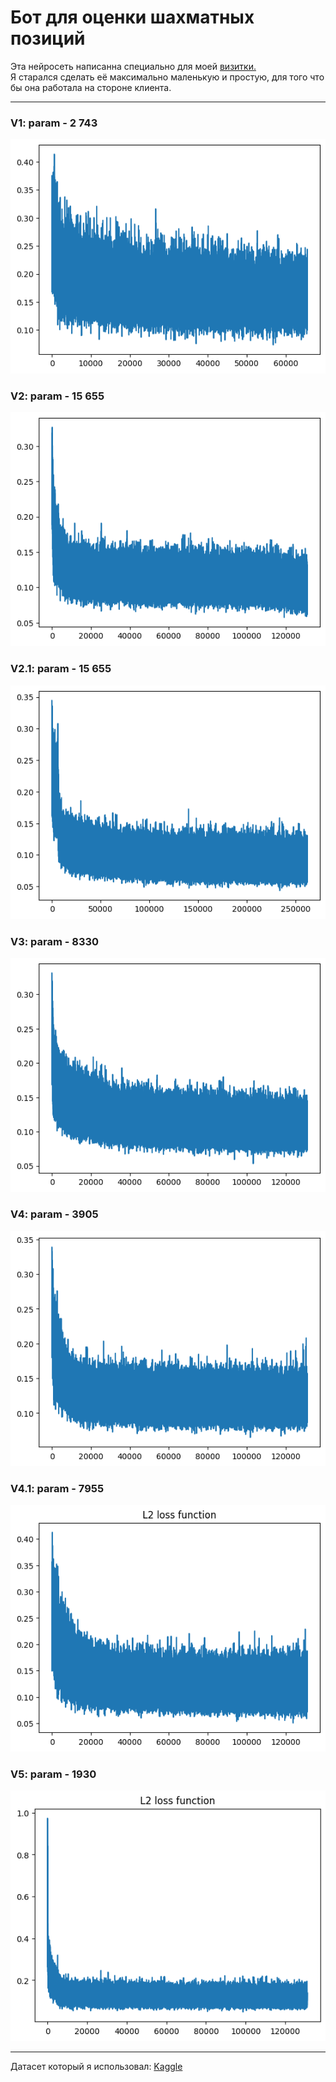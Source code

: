 # Бот для оценки шахматных позиций
Эта нейросеть написанна специально для моей <a href="https://himer65.github.io">визитки.</a><br>
Я старался сделать её максимально маленькую и простую, для того что бы она работала на стороне клиента.
<hr>
<h3>V1: param - 2 743</h3>
<img src="plots/V1.png"/>
<h3>V2: param - 15 655</h3>
<img src="plots/V2.png"/>
<h3>V2.1: param - 15 655</h3>
<img src="plots/V2.1.png"/>
<h3>V3: param - 8330</h3>
<img src="plots/V3.png"/>
<h3>V4: param - 3905</h3>
<img src="plots/V4.png"/>
<h3>V4.1: param - 7955</h3>
<img src="plots/V4.1.png"/>
<h3>V5: param - 1930</h3>
<img src="plots/V5.png"/>
<hr>
Датасет который я использовал: <a href="https://www.kaggle.com/datasets/ronakbadhe/chess-evaluations">Kaggle</a>